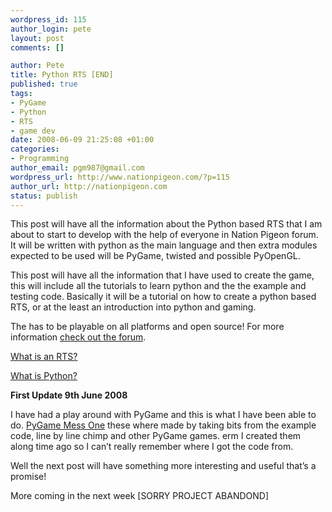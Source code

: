 ```yaml
--- 
wordpress_id: 115
author_login: pete
layout: post
comments: []

author: Pete
title: Python RTS [END]
published: true
tags: 
- PyGame
- Python
- RTS
- game dev
date: 2008-06-09 21:25:08 +01:00
categories: 
- Programming
author_email: pgm987@gmail.com
wordpress_url: http://www.nationpigeon.com/?p=115
author_url: http://nationpigeon.com
status: publish
---
```

This post will have all the information about the Python based RTS that I am about to start to develop with the help of everyone in Nation Pigeon forum. It will be written with python as the main language and then extra modules expected to be used will be PyGame, twisted and possible PyOpenGL.

This post will have all the information that I have used to create the game, this will include all the tutorials to learn python and the the example and testing code. Basically it will be a tutorial on how to create a python based RTS, or at the least an introduction into python and gaming.

The has to be playable on all platforms and open source! For more information <a href="../../forum/index.php/board,9.0.html">check out the forum</a>.

<a href="http://en.wikipedia.org/wiki/Real-time_strategy" target="_blank">What is an RTS?</a>

<a href="http://www.python.org/" target="_blank">What is Python?</a>

<strong>First Update 9th June 2008</strong>

I have had a play around with PyGame and this is what I have been able to do. <a title="PyGame Mess One" href="../wp-content/uploads/2008/06/pygame-mess.zip">PyGame Mess One</a> these where made by taking bits from the example code, line by line chimp and other PyGame games. erm I created them along time ago so I can&rsquo;t really remember where I got the code from.

Well the next post will have something more interesting and useful that&rsquo;s a promise!

More coming in the next week [SORRY PROJECT ABANDOND]

